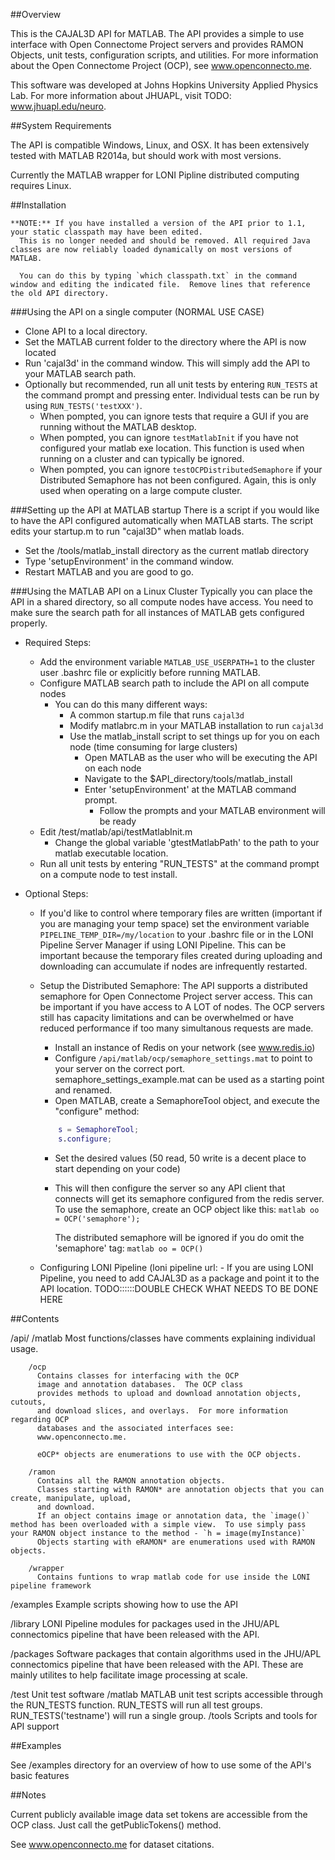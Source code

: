 ##Overview

This is the CAJAL3D API for MATLAB.  The API provides a simple to use interface with Open Connectome Project servers and provides RAMON Objects, unit tests, configuration scripts, and utilities.  For more information about the Open Connectome Project (OCP), see www.openconnecto.me.

This software was developed at Johns Hopkins University Applied Physics Lab.  For more information about JHUAPL, visit TODO: www.jhuapl.edu/neuro.

##System Requirements 

The API is compatible Windows, Linux, and OSX. It has been extensively tested with MATLAB R2014a, but should work with most versions.

Currently the MATLAB wrapper for LONI Pipline distributed computing requires Linux.

##Installation  

```
**NOTE:** If you have installed a version of the API prior to 1.1, your static classpath may have been edited.
  This is no longer needed and should be removed. All required Java classes are now reliably loaded dynamically on most versions of MATLAB.
  
  You can do this by typing `which classpath.txt` in the command window and editing the indicated file.  Remove lines that reference the old API directory.
```

###Using the API on a single computer (NORMAL USE CASE) 

- Clone API to a local directory.
- Set the MATLAB current folder to the directory where the API is now located
- Run 'cajal3d' in the command window.  This will simply add the API to your MATLAB search path.
- Optionally but recommended, run all unit tests by entering `RUN_TESTS` at the command prompt and pressing enter. Individual tests can be run by using `RUN_TESTS('testXXX')`.
  - When pompted, you can ignore tests that require a GUI if you are running without the MATLAB desktop.  
  - When pompted, you can ignore `testMatlabInit` if you have not configured your matlab exe location. This function is used when running on a cluster and can typically be ignored.
  - When pompted, you can ignore `testOCPDistributedSemaphore` if your Distributed Semaphore has not been configured.  Again, this is only used when operating on a large compute cluster.

###Setting up the API at MATLAB startup
There is a script if you would like to have the API configured automatically when MATLAB starts.  The script edits your startup.m to run "cajal3D" when matlab loads.
  - Set the /tools/matlab_install directory as the current matlab directory
  - Type 'setupEnvironment' in the command window. 
  - Restart MATLAB and you are good to go.

###Using the MATLAB API on a Linux Cluster
Typically you can place the API in a shared directory, so all compute nodes have access. You need to make sure the search path for all instances of MATLAB gets configured properly.

- Required Steps:
    - Add the environment variable `MATLAB_USE_USERPATH=1` to the cluster user .bashrc file or explicitly before running MATLAB.
    - Configure MATLAB search path to include the API on all compute nodes
        - You can do this many different ways:
          - A common startup.m file that runs `cajal3d`
          - Modify matlabrc.m in your MATLAB installation to run `cajal3d`
          - Use the matlab_install script to set things up for you on each node (time consuming for large clusters)
            - Open MATLAB as the user who will be executing the API on each node
            - Navigate to the $API_directory/tools/matlab_install 
            - Enter 'setupEnvironment' at the MATLAB command prompt.
                - Follow the prompts and your MATLAB environment will be ready        
	- Edit /test/matlab/api/testMatlabInit.m
        - Change the global variable 'gtestMatlabPath' to the path to your matlab executable location.
  - Run all unit tests by entering "RUN_TESTS" at the command prompt on a compute node to test install.

- Optional Steps:
  - If you'd like to control where temporary files are written (important if you are managing your temp space) set the environment variable `PIPELINE_TEMP_DIR=/my/location` to your .bashrc file or in the LONI  Pipeline Server Manager if using LONI Pipeline. This can be important because the temporary files created during uploading and downloading can accumulate if nodes are infrequently restarted.
  - Setup the Distributed Semaphore:
    The API supports a distributed semaphore for Open Connectome Project server access.  This can be  important if you have access to A LOT of nodes.  The OCP servers still has capacity limitations and can be overwhelmed or have reduced performance if too many simultanous requests are made.
    - Install an instance of Redis on your network (see www.redis.io)
    - Configure `/api/matlab/ocp/semaphore_settings.mat` to point to your server on the correct port.  semaphore_settings_example.mat can be used as a starting point and renamed. 
    - Open MATLAB, create a SemaphoreTool object, and execute the "configure" method:
    ```matlab
        s = SemaphoreTool;
        s.configure;
    ```
    - Set the desired values (50 read, 50 write is a decent place to start depending on your code)
    - This will then configure the server so any API client that connects will
      get its semaphore configured from the redis server.  To use the semaphore, create an OCP object like this:
          ```matlab
          oo = OCP('semaphore');
          ```
      
      The distributed semaphore will be ignored if you do omit the 'semaphore' tag:
          ```matlab
          oo = OCP()
          ```

  - Configuring LONI Pipeline (loni pipeline url:
        - If you are using LONI Pipeline, you need to add CAJAL3D as a package and point it to the API location. TODO::::::DOUBLE CHECK WHAT NEEDS TO BE DONE HERE


##Contents 

/api/
    /matlab
        Most functions/classes have comments explaining individual usage.

        /ocp
          Contains classes for interfacing with the OCP
          image and annotation databases.  The OCP class
          provides methods to upload and download annotation objects, cutouts, 
          and download slices, and overlays.  For more information regarding OCP 
          databases and the associated interfaces see: 
          www.openconnecto.me.  

          eOCP* objects are enumerations to use with the OCP objects.

        /ramon 
          Contains all the RAMON annotation objects.  
          Classes starting with RAMON* are annotation objects that you can create, manipulate, upload,
          and download.  
          If an object contains image or annotation data, the `image()` method has been overloaded with a simple view.  To use simply pass your RAMON object instance to the method - `h = image(myInstance)`
          Objects starting with eRAMON* are enumerations used with RAMON objects.

        /wrapper 
          Contains funtions to wrap matlab code for use inside the LONI pipeline framework

/examples
    Example scripts showing how to use the API

/library
    LONI Pipeline modules for packages used in the JHU/APL connectomics pipeline
    that have been released with the API.

/packages
    Software packages that contain algorithms used in the JHU/APL connectomics pipeline
    that have been released with the API. These are mainly utilites to help facilitate image processing at scale.
    
/test
    Unit test software
    /matlab
        MATLAB unit test scripts accessible through the RUN_TESTS function.
        RUN_TESTS will run all test groups. RUN_TESTS('testname') will run a single group.
/tools
    Scripts and tools for API support


##Examples

See /examples directory for an overview of how to use some of the API's basic features


##Notes

Current publicly available image data set tokens are accessible from the OCP class. Just
call the getPublicTokens() method.  

See www.openconnecto.me for dataset citations.

